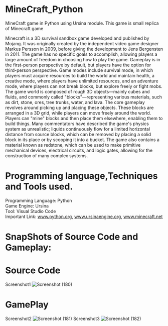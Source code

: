 # MineCraft_Python
MineCraft game in Python using Ursina module.
This game is small replica of Minecraft game 

Minecraft is a 3D survival sandbox game developed and published by Mojang. It was originally created by the independent video game designer Markus Persson in 2009, before giving the development to Jens Bergensten in 2011. The game has no specific goals to accomplish, allowing players a large amount of freedom in choosing how to play the game. Gameplay is in the first-person perspective by default, but players have the option for third-person perspective. Game modes include survival mode, in which players must acquire resources to build the world and maintain health, a creative mode, where players have unlimited resources, and an adventure mode, where players can not break blocks, but explore freely or fight mobs. The game world is composed of rough 3D objects—mainly cubes and fluids, and commonly called "blocks"—representing various materials, such as dirt, stone, ores, tree trunks, water, and lava. The core gameplay revolves around picking up and placing these objects. These blocks are arranged in a 3D grid, while players can move freely around the world. Players can "mine" blocks and then place them elsewhere, enabling them to build things. Many commentators have described the game's physics system as unrealistic; liquids continuously flow for a limited horizontal distance from source blocks, which can be removed by placing a solid block in its place or by scooping it into a bucket. The game also contains a material known as redstone, which can be used to make primitive mechanical devices, electrical circuits, and logic gates, allowing for the construction of many complex systems.
 
 # Programming language,Techniques and Tools used.
 Programming Language: Python\
 Game Engine: Ursina\
 Tool: Visual Studio Code\
 Important Link: www.python.org, www.ursinaengine.org, www.minecraft.net
 
 # SnapShots of Source Code and Gameplay:
 
 
 # Source Code
 Screenshot1
 ![Screenshot (180)](https://user-images.githubusercontent.com/31153225/106036177-f9903480-60fa-11eb-840b-c1946b92d62b.png)
 # GamePlay
 Screenshot2
![Screenshot (181)](https://user-images.githubusercontent.com/31153225/106036230-0c0a6e00-60fb-11eb-8cc4-d7bebe34b504.png)
Screenshot3
![Screenshot (182)](https://user-images.githubusercontent.com/31153225/106036292-25abb580-60fb-11eb-9e08-369cd0666ad1.png)


